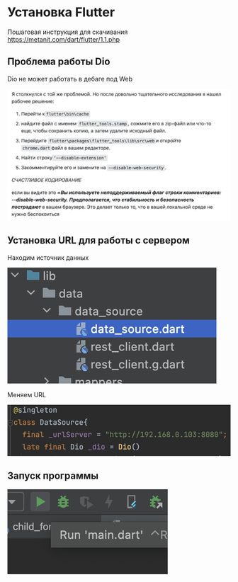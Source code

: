 # Установка Flutter

Пошаговая инструкция для скачивания https://metanit.com/dart/flutter/1.1.php

## Проблема работы Dio 

Dio не может работать в дебаге под Web

![](images/solution.jpg)

## Установка URL для работы с сервером 

Находим источник данных 

![](images/path_file.png)

Меняем URL 

![](images/change_url.png)

## Запуск программы 

![](images/run_proj.png)